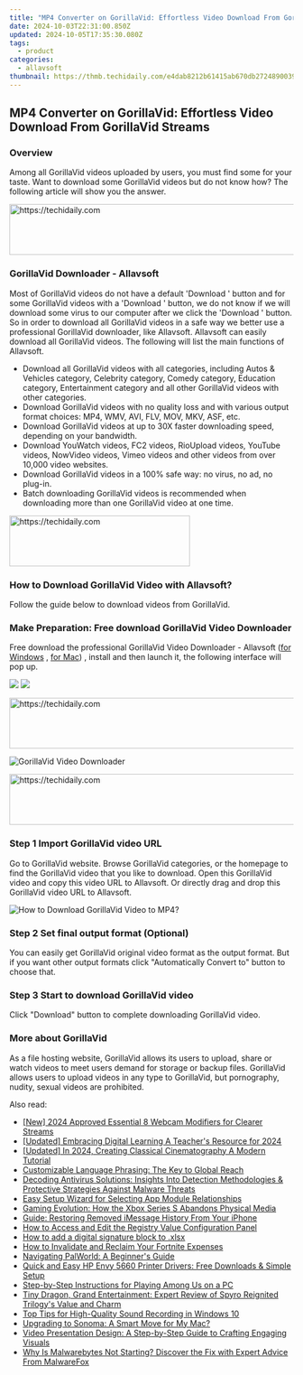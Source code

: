 ```yaml
---
title: "MP4 Converter on GorillaVid: Effortless Video Download From GorillaVid Streams"
date: 2024-10-03T22:31:00.850Z
updated: 2024-10-05T17:35:30.080Z
tags:
  - product
categories:
  - allavsoft
thumbnail: https://thmb.techidaily.com/e4dab8212b61415ab670db2724890039dc218886423e579644f1092e23638fe5.jpg
---
```


## MP4 Converter on GorillaVid: Effortless Video Download From GorillaVid Streams

### Overview

Among all GorillaVid videos uploaded by users, you must find some for your taste. Want to download some GorillaVid videos but do not know how? The following article will show you the answer.

<!-- affiliate ads begin -->
<a href="https://appsumo.8odi.net/c/5597632/2052063/7443" target="_top" id="2052063">
  <img src="//a.impactradius-go.com/display-ad/7443-2052063" border="0" alt="https://techidaily.com" width="728" height="90"/>
</a>
<img height="0" width="0" src="https://appsumo.8odi.net/i/5597632/2052063/7443" style="position:absolute;visibility:hidden;" border="0" />
<!-- affiliate ads end -->

### GorillaVid Downloader - Allavsoft

Most of GorillaVid videos do not have a default 'Download ' button and for some GorillaVid videos with a 'Download ' button, we do not know if we will download some virus to our computer after we click the 'Download ' button. So in order to download all GorillaVid videos in a safe way we better use a professional GorillaVid downloader, like Allavsoft. Allavsoft can easily download all GorillaVid videos. The following will list the main functions of Allavsoft.

* Download all GorillaVid videos with all categories, including Autos & Vehicles category, Celebrity category, Comedy category, Education category, Entertainment category and all other GorillaVid videos with other categories.
* Download GorillaVid videos with no quality loss and with various output format choices: MP4, WMV, AVI, FLV, MOV, MKV, ASF, etc.
* Download GorillaVid videos at up to 30X faster downloading speed, depending on your bandwidth.
* Download YouWatch videos, FC2 videos, RioUpload videos, YouTube videos, NowVideo videos, Vimeo videos and other videos from over 10,000 video websites.
* Download GorillaVid videos in a 100% safe way: no virus, no ad, no plug-in.
* Batch downloading GorillaVid videos is recommended when downloading more than one GorillaVid video at one time.

<!-- affiliate ads begin -->
<a href="https://bluettius.sjv.io/c/5597632/2139117/17108" target="_top" id="2139117">
  <img src="//a.impactradius-go.com/display-ad/17108-2139117" border="0" alt="https://techidaily.com" width="320" height="90"/>
</a>
<img height="0" width="0" src="https://bluettius.sjv.io/i/5597632/2139117/17108" style="position:absolute;visibility:hidden;" border="0" />
<!-- affiliate ads end -->

### How to Download GorillaVid Video with Allavsoft?

Follow the guide below to download videos from GorillaVid.

### Make Preparation: Free download GorillaVid Video Downloader

Free download the professional GorillaVid Video Downloader - Allavsoft ([for Windows](https://tools.techidaily.com/allavsoft/products/) , [for Mac](https://tools.techidaily.com/allavsoft/products/)) , install and then launch it, the following interface will pop up.

[![](https://www.allavsoft.com/how-to/../images/how-to/free-download-win.jpg)](https://tools.techidaily.com/allavsoft/products/) [![](https://www.allavsoft.com/how-to/../images/how-to/free-download-mac.jpg)](https://tools.techidaily.com/allavsoft/products/)

<!-- affiliate ads begin -->
<a href="https://aligracehair.sjv.io/c/5597632/1884021/19272" target="_top" id="1884021">
  <img src="//a.impactradius-go.com/display-ad/19272-1884021" border="0" alt="https://techidaily.com" width="728" height="90"/>
</a>
<img height="0" width="0" src="https://aligracehair.sjv.io/i/5597632/1884021/19272" style="position:absolute;visibility:hidden;" border="0" />
<!-- affiliate ads end -->

![GorillaVid Video Downloader](https://www.allavsoft.com/how-to/../images/allavsoft/screen-shot-600.jpg)

<!-- affiliate ads begin -->
<a href="https://appsumo.8odi.net/c/5597632/2151871/7443" target="_top" id="2151871">
  <img src="//a.impactradius-go.com/display-ad/7443-2151871" border="0" alt="https://techidaily.com" width="600" height="90"/>
</a>
<img height="0" width="0" src="https://appsumo.8odi.net/i/5597632/2151871/7443" style="position:absolute;visibility:hidden;" border="0" />
<!-- affiliate ads end -->

### Step 1 Import GorillaVid video URL

Go to GorillaVid website. Browse GorillaVid categories, or the homepage to find the GorillaVid video that you like to download. Open this GorillaVid video and copy this video URL to Allavsoft. Or directly drag and drop this GorillaVid video URL to Allavsoft.

![How to Download GorillaVid Video to MP4?](https://www.allavsoft.com/how-to/../images/how-to/download-rtmp-video/download-rtmp-video.jpg)

### Step 2 Set final output format (Optional)

You can easily get GorillaVid original video format as the output format. But if you want other output formats click "Automatically Convert to" button to choose that.

### Step 3 Start to download GorillaVid video

Click "Download" button to complete downloading GorillaVid video.

### More about GorillaVid

As a file hosting website, GorillaVid allows its users to upload, share or watch videos to meet users demand for storage or backup files. GorillaVid allows users to upload videos in any type to GorillaVid, but pornography, nudity, sexual videos are prohibited.

<ins class="adsbygoogle"
     style="display:block"
     data-ad-format="autorelaxed"
     data-ad-client="ca-pub-7571918770474297"
     data-ad-slot="1223367746"></ins>

<ins class="adsbygoogle"
     style="display:block"
     data-ad-client="ca-pub-7571918770474297"
     data-ad-slot="8358498916"
     data-ad-format="auto"
     data-full-width-responsive="true"></ins>

<span class="atpl-alsoreadstyle">Also read:</span>
<div><ul>
<li><a href="https://fox-boxes.techidaily.com/new-2024-approved-essential-8-webcam-modifiers-for-clearer-streams/"><u>[New] 2024 Approved Essential 8 Webcam Modifiers for Clearer Streams</u></a></li>
<li><a href="https://fox-friendly.techidaily.com/updated-embracing-digital-learning-a-teachers-resource-for-2024/"><u>[Updated] Embracing Digital Learning A Teacher's Resource for 2024</u></a></li>
<li><a href="https://facebook-record-videos.techidaily.com/updated-in-2024-creating-classical-cinematography-a-modern-tutorial/"><u>[Updated] In 2024, Creating Classical Cinematography A Modern Tutorial</u></a></li>
<li><a href="https://fox-place.techidaily.com/customizable-language-phrasing-the-key-to-global-reach/"><u>Customizable Language Phrasing: The Key to Global Reach</u></a></li>
<li><a href="https://fox-place.techidaily.com/decoding-antivirus-solutions-insights-into-detection-methodologies-and-protective-strategies-against-malware-threats/"><u>Decoding Antivirus Solutions: Insights Into Detection Methodologies & Protective Strategies Against Malware Threats</u></a></li>
<li><a href="https://fox-place.techidaily.com/easy-setup-wizard-for-selecting-app-module-relationships/"><u>Easy Setup Wizard for Selecting App Module Relationships</u></a></li>
<li><a href="https://games-able.techidaily.com/gaming-evolution-how-the-xbox-series-s-abandons-physical-media/"><u>Gaming Evolution: How the Xbox Series S Abandons Physical Media</u></a></li>
<li><a href="https://fox-place.techidaily.com/guide-restoring-removed-imessage-history-from-your-iphone/"><u>Guide: Restoring Removed iMessage History From Your iPhone</u></a></li>
<li><a href="https://fox-place.techidaily.com/how-to-access-and-edit-the-registry-value-configuration-panel/"><u>How to Access and Edit the Registry Value Configuration Panel</u></a></li>
<li><a href="https://phone-solutions.techidaily.com/how-to-add-a-digital-signature-block-to-xlsx-by-ldigisigner-sign-a-excel-sign-a-excel/"><u>How to add a digital signature block to .xlsx </u></a></li>
<li><a href="https://games-able.techidaily.com/how-to-invalidate-and-reclaim-your-fortnite-expenses/"><u>How to Invalidate and Reclaim Your Fortnite Expenses</u></a></li>
<li><a href="https://games-able.techidaily.com/navigating-palworld-a-beginners-guide/"><u>Navigating PalWorld: A Beginner's Guide</u></a></li>
<li><a href="https://win-amazing.techidaily.com/quick-and-easy-hp-envy-5660-printer-drivers-free-downloads-and-simple-setup/"><u>Quick and Easy HP Envy 5660 Printer Drivers: Free Downloads & Simple Setup</u></a></li>
<li><a href="https://fox-place.techidaily.com/step-by-step-instructions-for-playing-among-us-on-a-pc/"><u>Step-by-Step Instructions for Playing Among Us on a PC</u></a></li>
<li><a href="https://buynow-info.techidaily.com/tiny-dragon-grand-entertainment-expert-review-of-spyro-reignited-trilogys-value-and-charm/"><u>Tiny Dragon, Grand Entertainment: Expert Review of Spyro Reignited Trilogy's Value and Charm</u></a></li>
<li><a href="https://fox-place.techidaily.com/top-tips-for-high-quality-sound-recording-in-windows-10/"><u>Top Tips for High-Quality Sound Recording in Windows 10</u></a></li>
<li><a href="https://buynow-reviews.techidaily.com/upgrading-to-sonoma-a-smart-move-for-my-mac/"><u>Upgrading to Sonoma: A Smart Move for My Mac?</u></a></li>
<li><a href="https://fox-place.techidaily.com/video-presentation-design-a-step-by-step-guide-to-crafting-engaging-visuals/"><u>Video Presentation Design: A Step-by-Step Guide to Crafting Engaging Visuals</u></a></li>
<li><a href="https://fox-place.techidaily.com/why-is-malwarebytes-not-starting-discover-the-fix-with-expert-advice-from-malwarefox/"><u>Why Is Malwarebytes Not Starting? Discover the Fix with Expert Advice From MalwareFox</u></a></li>
</ul></div>


